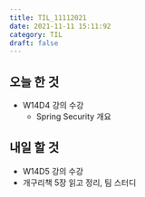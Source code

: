 ```yaml
---
title: TIL_11112021
date: 2021-11-11 15:11:92
category: TIL
draft: false
---
```


## 오늘 한 것

- W14D4 강의 수강
  - Spring Security 개요

## 내일 할 것

- W14D5 강의 수강
- 개구리책 5장 읽고 정리, 팀 스터디